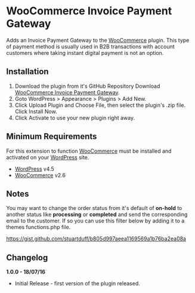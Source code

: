 # WooCommerce Invoice Payment Gateway
Adds an Invoice Payment Gateway to the [WooCommerce](https://www.woocommerce.com/) plugin. This type of payment method is usually used in B2B transactions with account customers where taking instant digital payment is not an option.

## Installation

1. Download the plugin from it's GitHub Repository Download [WooCommerce Invoice Payment Gateway](https://github.com/stuartduff/woocommerce-invoice-payment-gateway).
2. Goto WordPress > Appearance > Plugins > Add New.
3. Click Upload Plugin and Choose File, then select the plugin's .zip file. Click Install Now.
4. Click Activate to use your new plugin right away.

## Minimum Requirements

For this extension to function [WooCommerce](https://www.woocommerce.com/) must be installed and activated on your [WordPress](https://wordpress.org/) site.

* [WordPress](https://wordpress.org/) v4.5
* [WooCommerce](https://www.woocommerce.com/) v2.6

## Notes

You may want to change the order status from it's default of **on-hold** to another status like **processing** or **completed** and send the corresponding email to the customer. If so you can use this filter below by adding it to a themes functions.php file.

https://gist.github.com/stuartduff/b805d997aeea1169569a1b76ba2ea08a

## Changelog

**1.0.0 - 18/07/16**
* Initial Release - first version of the plugin released.
